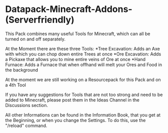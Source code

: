 # Datapack-Minecraft-Addons-(Serverfriendly)
This Pack combines many useful Tools for Minecraft, which can all be turned on and off separately.

At the Moment there are these three Tools:
  *Tree Excavation: Adds an Axe with which you can chop down entire Trees at once
  *Ore Excavation: Adds a Pickaxe that allows you to mine entire veins of Ore at once
  *Hand Furnace: Adds a Furnace that when offhand will melt your Ores and Food in the background

At the moment we are still working on a Resourcepack for this Pack and on a 4th Tool

If you have any suggestions for Tools that are not too strong and need to be added to Minecraft, please post them in the Ideas Channel in the Discussions section.

All other Informations can be found in the Information Book, that you get at the Beginning, or when you change the Settings. To do this, use the "/reload" command.
